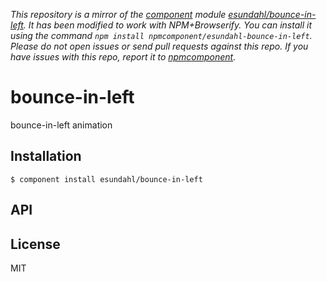 *This repository is a mirror of the [component](http://component.io) module [esundahl/bounce-in-left](http://github.com/esundahl/bounce-in-left). It has been modified to work with NPM+Browserify. You can install it using the command `npm install npmcomponent/esundahl-bounce-in-left`. Please do not open issues or send pull requests against this repo. If you have issues with this repo, report it to [npmcomponent](https://github.com/airportyh/npmcomponent).*

# bounce-in-left

  bounce-in-left animation

## Installation

    $ component install esundahl/bounce-in-left

## API

   

## License

  MIT
